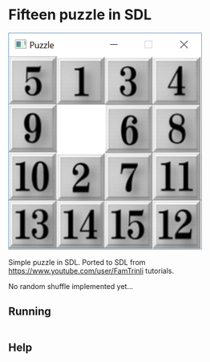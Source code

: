 # Fifteen puzzle in SDL

![alt text](screen.png)

Simple puzzle in SDL.
Ported to SDL from https://www.youtube.com/user/FamTrinli tutorials.
  
No random shuffle implemented yet...
## Running

```
```

## Help

